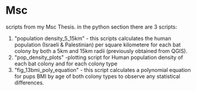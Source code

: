 # Msc
scripts from my Msc Thesis.
in the python section there are 3 scripts:
1. "population density_5_15km" - this scripts calculates the human population (Israeli & Palestinian) per square kilometere for each bat colony by both a 5km and 15km radii (previously obtained from QGIS).
2. "pop_density_plots" -plotting script for Human population density of each bat colony and for each colony type
3. "fig_13bmi_poly_equation" - this script calculates a polynomial equation for pups BMI by age of both colony types to observe any statistical differences.